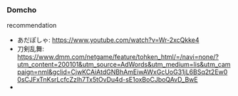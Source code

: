 ### Domcho
<!--


- interests: history of humanities and science
- affiliation: Futaba high school → University of Tokyo
- pronouns: she/her is fine. I don't really care about it, though.
-->

recommendation
- あだぽしゃ: https://www.youtube.com/watch?v=Wr-2xcQkke4
- 刀剣乱舞: https://www.dmm.com/netgame/feature/tohken_html/=/navi=none/?utm_content=200101&utm_source=AdWords&utm_medium=lis&utm_campaign=nml&gclid=CjwKCAiAtdGNBhAmEiwAWxGcUoG31jL6BSq2t2Ew00sCJFxTnKsrLcfcZzlh7Tx5tOvDu4d-sE1oxBoCJboQAvD_BwE
- 
